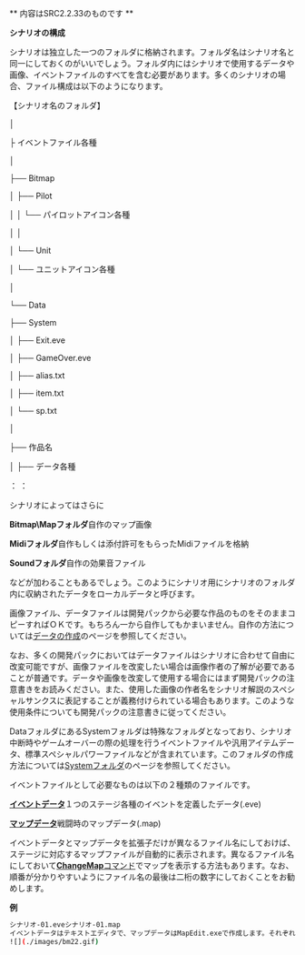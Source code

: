 ** 内容はSRC2.2.33のものです **

**シナリオの構成**

シナリオは独立した一つのフォルダに格納されます。フォルダ名はシナリオ名と同一にしておくのがいいでしょう。フォルダ内にはシナリオで使用するデータや画像、イベントファイルのすべてを含む必要があります。多くのシナリオの場合、ファイル構成は以下のようになります。

【シナリオ名のフォルダ】

│

├ イベントファイル各種

│

├── Bitmap

│     ├── Pilot

│     │     └── パイロットアイコン各種

│     │

│     └── Unit

│            └── ユニットアイコン各種

│

└── Data

├── System

│     ├── Exit.eve

│     ├── GameOver.eve

│     ├── alias.txt

│     ├── item.txt

│     └── sp.txt

│

├── 作品名

│     ├── データ各種

：     ：

シナリオによってはさらに

**Bitmap\Mapフォルダ**自作のマップ画像

**Midiフォルダ**自作もしくは添付許可をもらったMidiファイルを格納

**Soundフォルダ**自作の効果音ファイル

などが加わることもあるでしょう。このようにシナリオ用にシナリオのフォルダ内に収納されたデータをローカルデータと呼びます。

画像ファイル、データファイルは開発パックから必要な作品のものをそのままコピーすればＯＫです。もちろん一から自作してもかまいません。自作の方法については[データの作成](データを作成する前に.md)のページを参照してください。

なお、多くの開発パックにおいてはデータファイルはシナリオに合わせて自由に改変可能ですが、画像ファイルを改変したい場合は画像作者の了解が必要であることが普通です。データや画像を改変して使用する場合にはまず開発パックの注意書きをお読みください。また、使用した画像の作者名をシナリオ解説のスペシャルサンクスに表記することが義務付けられている場合もあります。このような使用条件についても開発パックの注意書きに従ってください。

DataフォルダにあるSystemフォルダは特殊なフォルダとなっており、シナリオ中断時やゲームオーバーの際の処理を行うイベントファイルや汎用アイテムデータ、標準スペシャルパワーファイルなどが含まれています。このフォルダの作成方法については[Systemフォルダ](Systemフォルダ.md)のページを参照してください。

イベントファイルとして必要なものは以下の２種類のファイルです。

[**イベントデータ**](イベントデータ.md)１つのステージ各種のイベントを定義したデータ(.eve)

[**マップデータ**](マップデータ.md)戦闘時のマップデータ(.map)

イベントデータとマップデータを拡張子だけが異なるファイル名にしておけば、ステージに対応するマップファイルが自動的に表示されます。異なるファイル名にしておいて[**ChangeMap**コマンド](ChangeMapコマンド.md)でマップを表示する方法もあります。なお、順番が分かりやすいようにファイル名の最後は二桁の数字にしておくことをお勧めします。

**例**
```sh
シナリオ-01.eveシナリオ-01.map
イベントデータはテキストエディタで、マップデータはMapEdit.exeで作成します。それぞれのデータの作り方については双方の解説を参照してください。
![](./images/bm22.gif)
```


